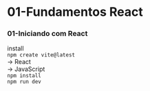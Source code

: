 # 01-Fundamentos React

### 01-Iniciando com React

install  
`npm create vite@latest`  
-> React  
-> JavaScript  
`npm install`  
`npm run dev` 
